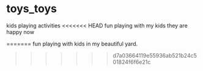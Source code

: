 # toys_toys
kids playing activities
<<<<<<< HEAD
fun playing with my kids
they are happy now

=======
fun playing with kids in my beautiful yard.
>>>>>>> d7a03664119e55936ab521b24c501824f6f6e21c
